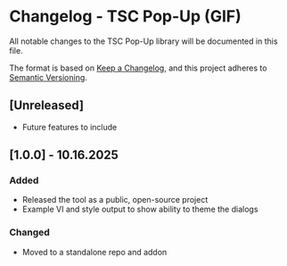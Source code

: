 # Changelog - TSC Pop-Up (GIF)
All notable changes to the TSC Pop-Up library will be documented in this file.

The format is based on [Keep a Changelog](https://keepachangelog.com/en/1.0.0/),
and this project adheres to [Semantic Versioning](https://semver.org/spec/v2.0.0.html).

## [Unreleased]
- Future features to include

## [1.0.0] - 10.16.2025
### Added
- Released the tool as a public, open-source project
- Example VI and style output to show ability to theme the dialogs

### Changed
- Moved to a standalone repo and addon